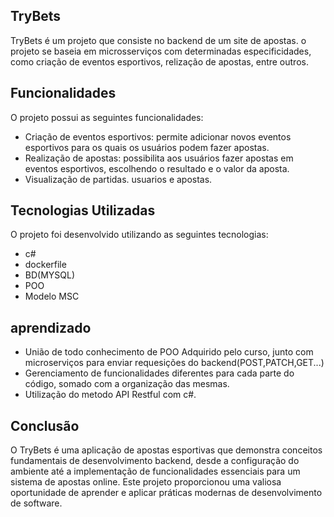 ## TryBets
TryBets é um projeto que consiste no backend de um site de apostas. o projeto se baseia em microsserviços com determinadas especificidades, como criação de eventos esportivos, relização de apostas, entre outros.

## Funcionalidades
O projeto possui as seguintes funcionalidades:

- Criação de eventos esportivos: permite adicionar novos eventos esportivos para os quais os usuários podem fazer apostas.
- Realização de apostas: possibilita aos usuários fazer apostas em eventos esportivos, escolhendo o resultado e o valor da aposta.
- Visualização de partidas. usuarios e apostas.

## Tecnologias Utilizadas
O projeto foi desenvolvido utilizando as seguintes tecnologias:

- c#
- dockerfile
- BD(MYSQL)
- POO
- Modelo MSC

## aprendizado
- União de todo conhecimento de POO Adquirido pelo curso, junto com microserviços para enviar requesições do backend(POST,PATCH,GET...)
- Gerenciamento de funcionalidades diferentes para cada parte do código, somado com a organização das mesmas.
- Utilização do metodo API Restful com c#.

## Conclusão
O TryBets é uma aplicação de apostas esportivas que demonstra conceitos fundamentais de desenvolvimento backend, desde a configuração do ambiente até a implementação de funcionalidades essenciais para um sistema de apostas online. Este projeto proporcionou uma valiosa oportunidade de aprender e aplicar práticas modernas de desenvolvimento de software.

